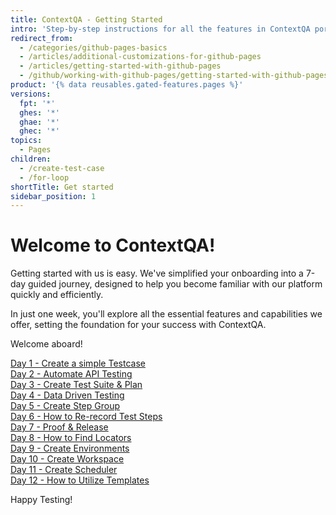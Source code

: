 ```yaml
---
title: ContextQA - Getting Started
intro: 'Step-by-step instructions for all the features in ContextQA portal'
redirect_from:
  - /categories/github-pages-basics
  - /articles/additional-customizations-for-github-pages
  - /articles/getting-started-with-github-pages
  - /github/working-with-github-pages/getting-started-with-github-pages
product: '{% data reusables.gated-features.pages %}'
versions:
  fpt: '*'
  ghes: '*'
  ghae: '*'
  ghec: '*'
topics:
  - Pages
children:
  - /create-test-case
  - /for-loop
shortTitle: Get started
sidebar_position: 1
---
```



# Welcome to ContextQA!

Getting started with us is easy. We've simplified your onboarding into a 7-day guided journey, designed to help you become familiar with our platform quickly and efficiently.

In just one week, you'll explore all the essential features and capabilities we offer, setting the foundation for your success with ContextQA.

Welcome aboard!

[Day 1 - Create a simple Testcase](./../webapp/1-Day1.md)  
[Day 2 - Automate API Testing](./../webapp/2-Day2.md)  
[Day 3 - Create Test Suite & Plan](./../webapp/3-Day3.md)  
[Day 4 - Data Driven Testing](./../webapp/4-Day4.md)  
[Day 5 - Create Step Group](./../webapp/5-Day5.md)  
[Day 6 - How to Re-record Test Steps](./../webapp/6-Day6.md)  
[Day 7 - Proof & Release](./../webapp/7-Day7.md)  
[Day 8 - How to Find Locators](./../webapp/8-Day8.md)  
[Day 9 - Create Environments](./../webapp/9-Day9.md)  
[Day 10 - Create Workspace](./../webapp/10-Day10.md)  
[Day 11 - Create Scheduler](./../webapp/11-Day11.md)  
[Day 12 - How to Utilize Templates](./../webapp/12-Day12.md)  


Happy Testing!
